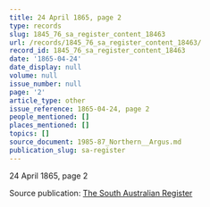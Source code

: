 ```yaml
---
title: 24 April 1865, page 2
type: records
slug: 1845_76_sa_register_content_18463
url: /records/1845_76_sa_register_content_18463/
record_id: 1845_76_sa_register_content_18463
date: '1865-04-24'
date_display: null
volume: null
issue_number: null
page: '2'
article_type: other
issue_reference: 1865-04-24, page 2
people_mentioned: []
places_mentioned: []
topics: []
source_document: 1985-87_Northern__Argus.md
publication_slug: sa-register
---
```


24 April 1865, page 2

Source publication: [The South Australian Register](/publications/sa-register/)
